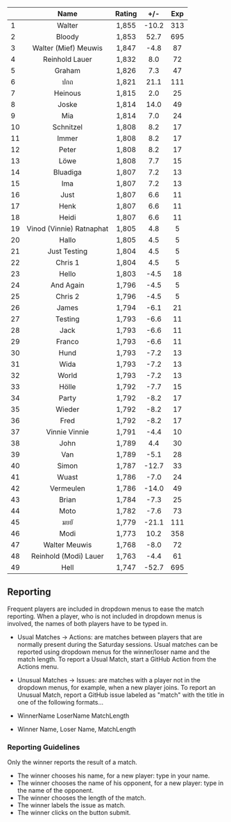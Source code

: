 | |Name|Rating|+/-|Exp|
|-|:--:|:----:|:-:|:-:|
|1|Walter|1,855|-10.2|313|
|2|Bloody|1,853|52.7|695|
|3|Walter (Mief) Meuwis|1,847|-4.8|87|
|4|Reinhold Lauer|1,832|8.0|72|
|5|Graham|1,826|7.3|47|
|6|ปกถ|1,821|21.1|111|
|7|Heinous|1,815|2.0|25|
|8|Joske|1,814|14.0|49|
|9|Mia|1,814|7.0|24|
|10|Schnitzel|1,808|8.2|17|
|11|Immer|1,808|8.2|17|
|12|Peter|1,808|8.2|17|
|13|Löwe|1,808|7.7|15|
|14|Bluadiga|1,807|7.2|13|
|15|Ima|1,807|7.2|13|
|16|Just|1,807|6.6|11|
|17|Henk|1,807|6.6|11|
|18|Heidi|1,807|6.6|11|
|19|Vinod (Vinnie) Ratnaphat|1,805|4.8|5|
|20|Hallo|1,805|4.5|5|
|21|Just Testing|1,804|4.5|5|
|22|Chris 1|1,804|4.5|5|
|23|Hello|1,803|-4.5|18|
|24|And Again|1,796|-4.5|5|
|25|Chris 2|1,796|-4.5|5|
|26|James|1,794|-6.1|21|
|27|Testing|1,793|-6.6|11|
|28|Jack|1,793|-6.6|11|
|29|Franco|1,793|-6.6|11|
|30|Hund|1,793|-7.2|13|
|31|Wida|1,793|-7.2|13|
|32|World|1,793|-7.2|13|
|33|Hölle|1,792|-7.7|15|
|34|Party|1,792|-8.2|17|
|35|Wieder|1,792|-8.2|17|
|36|Fred|1,792|-8.2|17|
|37|Vinnie Vinnie|1,791|-4.4|10|
|38|John|1,789|4.4|30|
|39|Van|1,789|-5.1|28|
|40|Simon|1,787|-12.7|33|
|41|Wuast|1,786|-7.0|24|
|42|Vermeulen|1,786|-14.0|49|
|43|Brian|1,784|-7.3|25|
|44|Moto|1,782|-7.6|73|
|45|มยยั|1,779|-21.1|111|
|46|Modi|1,773|10.2|358|
|47|Walter Meuwis|1,768|-8.0|72|
|48|Reinhold (Modi) Lauer|1,763|-4.4|61|
|49|Hell|1,747|-52.7|695|

 

## Reporting

Frequent players are included in dropdown menus to ease the match reporting.
When a player, who is not included in dropdown menus is involved, the names of both players have to be typed in.

- Usual Matches -> Actions:  are matches between players that are normally present during the Saturday sessions.
Usual matches can be reported using dropdown menus for the winner/loser name and the match length.
To report a Usual Match, start a GitHub Action from the Actions menu.
- Unusual Matches -> Issues:  are matches with a player not in the dropdown menus, for example, when a new player joins.
To report an Unusual Match, report a GitHub issue labeled as "match" with the title in one of the following formats...

- WinnerName LoserName MatchLength
- Winner Name, Loser Name, MatchLength

### Reporting Guidelines

Only the winner reports the result of a match.

- The winner chooses his name, for a new player: type in your name.
- The winner chooses the name of his opponent, for a new player: type in the name of the opponent.
- The winner chooses the length of the match.
- The winner labels the issue as match.
- The winner clicks on the button submit.
